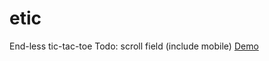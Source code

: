 # etic
End-less tic-tac-toe
Todo: scroll field (include mobile)
[Demo](https://a13ks3y.github.io/etic/)

